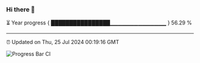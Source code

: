 ### Hi there 👋

⏳ Year progress { ████████████████▁▁▁▁▁▁▁▁▁▁▁▁▁▁ } 56.29 %

---

⏰ Updated on Thu, 25 Jul 2024 00:19:16 GMT

![Progress Bar CI](https://github.com/liununu/liununu/workflows/Progress%20Bar%20CI/badge.svg)
